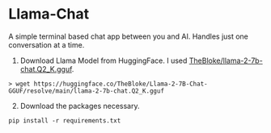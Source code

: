 # Llama-Chat
A simple terminal based chat app between you and AI. Handles just one conversation at a time.

1. Download Llama Model from HuggingFace. I used <a href="https://huggingface.co/TheBloke/Llama-2-7B-Chat-GGUF/resolve/main/llama-2-7b-chat.Q2_K.gguf">TheBloke/llama-2-7b-chat.Q2_K.gguf</a>. 
```
> wget https://huggingface.co/TheBloke/Llama-2-7B-Chat-GGUF/resolve/main/llama-2-7b-chat.Q2_K.gguf
```
2. Download the packages necessary.
```
pip install -r requirements.txt
```